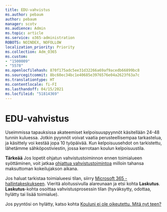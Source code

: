```yaml
---
title: EDU-vahvistus
ms.author: pebaum
author: pebaum
manager: scotv
ms.audience: Admin
ms.topic: article
ms.service: o365-administration
ROBOTS: NOINDEX, NOFOLLOW
localization_priority: Priority
ms.collection: Adm_O365
ms.custom:
- "1500009"
- "5578"
ms.openlocfilehash: 870f175adc5ee31d32266a69af9acedb66899bc8
ms.sourcegitcommit: 8bc60ec34bc1e40685e3976576e04a2623f63a7c
ms.translationtype: HT
ms.contentlocale: fi-FI
ms.lasthandoff: 04/15/2021
ms.locfileid: "51814369"
---
```

# <a name="edu-verification"></a>EDU-vahvistus

Useimmissa tapauksissa akateemiset kelpoisuuspyynnöt käsitellään 24-48 tunnin kuluessa. Jotkin pyynnöt voivat vaatia perusteellisempaa tarkastelua, ja käsittely voi kestää jopa 10 työpäivää. Kun kelpoisuusehdot on tarkistettu, lähetämme sähköpostiviestin, jossa kerrotaan koulun kelpoisuustila.

**Tärkeää** Jos lopetit ohjatun vahvistustoiminnon ennen toimialueen syöttäminen, voit jatkaa [ohjattua vahvistustoimintoa](https://go.microsoft.com/fwlink/p/?linkid=2135255) milloin tahansa maksuttoman kokeilujakson aikana.

Jos haluat tarkistaa toimialueesi tilan, siirry [Microsoft 365 -hallintakeskukseen](https://go.microsoft.com/fwlink/p/?linkid=2024339). Vieritä aloitussivulla alareunaan ja etsi kohta **Laskutus**. **Laskutus**-kohta osoittaa vahvistusprosessin tilan (hyväksytty, odottaa, hylätty tai lisää toimialue).

Jos pyyntösi on hylätty, katso kohta [Kouluni ei ole oikeutettu. Mitä nyt teen?](https://docs.microsoft.com/microsoft-365/commerce/subscriptions/verify-academic-eligibility#my-school-isnt-eligible-what-do-i-do-now)
